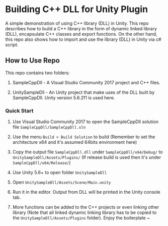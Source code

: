 # Building C++ DLL for Unity Plugin
A simple demonstration of using C++ library (DLL) in Unity. This repo describes how to build a C++ library in the form of dynamic linked library (DLL), encapsulate C++ classes and export functions. On the other hand, this repo also shows how to import and use the library (DLL) in Unity via c# script.

## How to Use Repo
This repo contains two folders:
1. SampleCppDll - A Visual Studio Community 2017 project and C++ files.

2. UnitySampleDll - An Unity project that make uses of the DLL built by SampleCppDll. Unity version 5.6.2f1 is used here.

### Quick Start
1. Use Visual Studio Community 2017 to open the SampleCppDll solution file `SampleCppDll/SampleCppDll.sln`

2. Use the menu `Build > Build Solution` to build (Remember to set the architecture x64 and it's assumed 64bits environment here)

3. Copy the output file `SampleCppDll.dll` under `SampleCppDll/x64/Debug/` to `UnitySampleDll/Assets/Plugins/` (If release build is used then it's under `SampleCppDll/x64/Release/`)

4. Use Unity 5.6+ to open folder `UnitySampleDll`

5. Open `UnitySampleDll/Assets/Scene/Main.unity`

6. Run it in the editor. Output from DLL will be printed in the Unity console tab.

7. More functions can be added to the C++ projects or even linking other library (Note that all linked dynamic linking library has to be copied to the `UnitySampleDll/Assets/Plugins` folder). Enjoy the boilerplate ~
